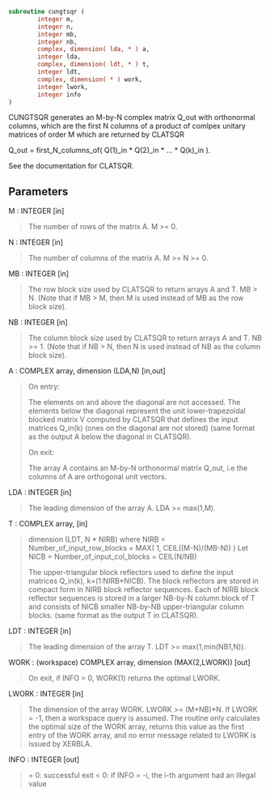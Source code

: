 ```fortran
subroutine cungtsqr (
        integer m,
        integer n,
        integer mb,
        integer nb,
        complex, dimension( lda, * ) a,
        integer lda,
        complex, dimension( ldt, * ) t,
        integer ldt,
        complex, dimension( * ) work,
        integer lwork,
        integer info
)
```

CUNGTSQR generates an M-by-N complex matrix Q_out with orthonormal
columns, which are the first N columns of a product of comlpex unitary
matrices of order M which are returned by CLATSQR

Q_out = first_N_columns_of( Q(1)_in \* Q(2)_in \* ... \* Q(k)_in ).

See the documentation for CLATSQR.

## Parameters
M : INTEGER [in]
> The number of rows of the matrix A.  M >= 0.

N : INTEGER [in]
> The number of columns of the matrix A. M >= N >= 0.

MB : INTEGER [in]
> The row block size used by CLATSQR to return
> arrays A and T. MB > N.
> (Note that if MB > M, then M is used instead of MB
> as the row block size).

NB : INTEGER [in]
> The column block size used by CLATSQR to return
> arrays A and T. NB >= 1.
> (Note that if NB > N, then N is used instead of NB
> as the column block size).

A : COMPLEX array, dimension (LDA,N) [in,out]
> 
> On entry:
> 
> The elements on and above the diagonal are not accessed.
> The elements below the diagonal represent the unit
> lower-trapezoidal blocked matrix V computed by CLATSQR
> that defines the input matrices Q_in(k) (ones on the
> diagonal are not stored) (same format as the output A
> below the diagonal in CLATSQR).
> 
> On exit:
> 
> The array A contains an M-by-N orthonormal matrix Q_out,
> i.e the columns of A are orthogonal unit vectors.

LDA : INTEGER [in]
> The leading dimension of the array A.  LDA >= max(1,M).

T : COMPLEX array, [in]
> dimension (LDT, N \* NIRB)
> where NIRB = Number_of_input_row_blocks
> = MAX( 1, CEIL((M-N)/(MB-N)) )
> Let NICB = Number_of_input_col_blocks
> = CEIL(N/NB)
> 
> The upper-triangular block reflectors used to define the
> input matrices Q_in(k), k=(1:NIRB\*NICB). The block
> reflectors are stored in compact form in NIRB block
> reflector sequences. Each of NIRB block reflector sequences
> is stored in a larger NB-by-N column block of T and consists
> of NICB smaller NB-by-NB upper-triangular column blocks.
> (same format as the output T in CLATSQR).

LDT : INTEGER [in]
> The leading dimension of the array T.
> LDT >= max(1,min(NB1,N)).

WORK : (workspace) COMPLEX array, dimension (MAX(2,LWORK)) [out]
> On exit, if INFO = 0, WORK(1) returns the optimal LWORK.

LWORK : INTEGER [in]
> The dimension of the array WORK.  LWORK >= (M+NB)\*N.
> If LWORK = -1, then a workspace query is assumed.
> The routine only calculates the optimal size of the WORK
> array, returns this value as the first entry of the WORK
> array, and no error message related to LWORK is issued
> by XERBLA.

INFO : INTEGER [out]
> = 0:  successful exit
> < 0:  if INFO = -i, the i-th argument had an illegal value
